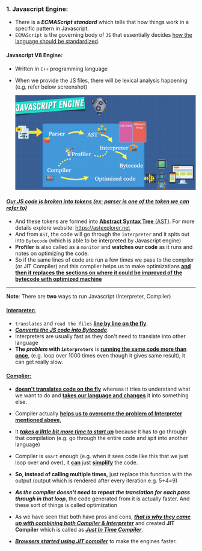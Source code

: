 ### 1. Javascript Engine:

- There is a **_ECMAScript standard_** which tells that how things work in a specific pattern in Javascript.
- `ECMAScript` is the governing body of `JS` that essentially decides <ins>how the language should be standardized</ins>.

#### Javascript V8 Engine:

- Written in `C++` programming language
- When we provide the JS files, there will be lexical analysis happening (e.g. refer below screenshot)
  
  <img src="./images_used/compressed_Images/Javascript_Engine.png">

#### <ins>**_Our JS code is broken into tokens (ex: parser is one of the token we can refer to)_**</ins>

- And these tokens are formed into <ins>**Abstract Syntax Tree** (AST)</ins>. For more details explore website: https://astexplorer.net
- And from `AST`, the code will go through the `Interpreter` and it spits out into `Bytecode` (which is able to be interpreted by Javascript engine)
- **Profiler** is also called as a `monitor` and **watches our code** as it runs and notes on optimizing the code.
- So if the same lines of code are run a few times we pass to the compiler (or JIT Compiler) and this compiler helps us to make optimizations **<ins>and then it replaces the sections on where it could be improved of the bytecode with optimized machine</ins>**

---

**Note**: There are **two** ways to run Javascript (Interpreter, Compiler)

#### <ins>Interpreter:</ins>

- `translates` and `read the files` **<ins>line by line on the fly</ins>**.
- **_<ins>Converts the JS code into Bytecode_**</ins>.
- Interpreters are usually fast as they don't need to translate into other language
- **The _problem_ with `interpreters`** is **<ins>running the same code more than once</ins>**, (e.g. loop over 1000 times even though it gives same result), it can get really slow.

#### <ins>Complier:</ins>

- **<ins>doesn't translates code on the fly</ins>** whereas it tries to understand what we want to do and **<ins>takes our language and changes</ins>** it into something else.

- Compiler actually **<ins>helps us to overcome the problem of Interpreter mentioned above</ins>**,
- It <ins>**_takes a little bit more time to start up_**</ins> because it has to go through that compilation (e.g. go through the entire code and spit into another language)
- Compiler is `smart` enough (e.g. when it sees code like this that we just loop over and over), it **<ins>can**</ins> just **<ins>simplify**</ins> the code.
- **So, instead of calling multiple times,** just replace this function with the output (output which is rendered after every iteration e.g. 5+4=9)
- **_As the compiler doesn't need to repeat the translation for each pass through in that loop_**, the code generated from it is actually faster. And these sort of things is called optimization

- As we have seen that both have pros and cons, <ins>**_that is why they came up with combining both Compiler & Interpreter_**</ins> and created **JIT Compiler** which is called as <ins>**_Just In Time Compiler_**</ins>.
- <ins>**_Browsers started using JIT compiler_**</ins> to make the engines faster.

